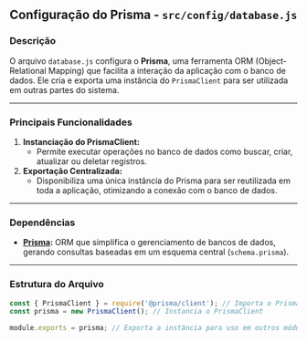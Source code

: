 
## **Configuração do Prisma - `src/config/database.js`**

### **Descrição**
O arquivo `database.js` configura o **Prisma**, uma ferramenta ORM (Object-Relational Mapping) que facilita a interação da aplicação com o banco de dados. Ele cria e exporta uma instância do `PrismaClient` para ser utilizada em outras partes do sistema.

---

### **Principais Funcionalidades**
1. **Instanciação do PrismaClient:**  
   - Permite executar operações no banco de dados como buscar, criar, atualizar ou deletar registros.
2. **Exportação Centralizada:**  
   - Disponibiliza uma única instância do Prisma para ser reutilizada em toda a aplicação, otimizando a conexão com o banco de dados.

---

### **Dependências**
- **[Prisma](https://www.prisma.io/):** ORM que simplifica o gerenciamento de bancos de dados, gerando consultas baseadas em um esquema central (`schema.prisma`).

---

### **Estrutura do Arquivo**
```javascript
const { PrismaClient } = require('@prisma/client'); // Importa o PrismaClient
const prisma = new PrismaClient(); // Instancia o PrismaClient

module.exports = prisma; // Exporta a instância para uso em outros módulos
